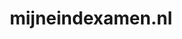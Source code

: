 ---
layout: post
title: "mijneindexamen.nl"
internal_url: "/dutchgov/mijneindexamen.nl.html"
subdomains_count: 2
all_subdomains_count: 2
urls_count: 2
ssl_rank: 0
http_rank: 79
url_link: /data/mijneindexamen.nl/urls.txt
all_subdomains_link: /data/mijneindexamen.nl/all_subdomains.txt
subdomains_link: /data/mijneindexamen.nl/subdomains.txt
categories: dutchgov
---